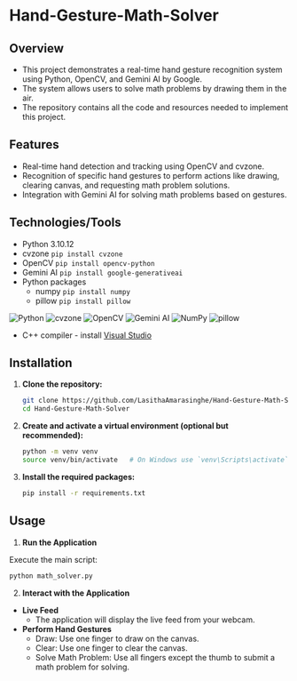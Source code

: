 # Hand-Gesture-Math-Solver

## Overview
- This project demonstrates a real-time hand gesture recognition system using Python, OpenCV, and Gemini AI by Google.
- The system allows users to solve math problems by drawing them in the air.
- The repository contains all the code and resources needed to implement this project.

## Features

- Real-time hand detection and tracking using OpenCV and cvzone.
- Recognition of specific hand gestures to perform actions like drawing, clearing canvas, and requesting math problem solutions.
- Integration with Gemini AI for solving math problems based on gestures.

## Technologies/Tools

* Python 3.10.12
* cvzone `pip install cvzone`
* OpenCV `pip install opencv-python`  
* Gemini AI `pip install google-generativeai`
* Python packages
  * numpy `pip install numpy` 
  * pillow `pip install pillow`
 
![Python](https://img.shields.io/badge/python-3670A0?logo=python&logoColor=FFFF00)
![cvzone](https://img.shields.io/badge/cvzone_-orange)
![OpenCV](https://img.shields.io/badge/opencv-%23white.svg?logo=opencv&logoColor=white)
![Gemini AI](https://img.shields.io/badge/Gemini%20AI_-%238E75B2?logo=googlegemini&logoColor=white)
![NumPy](https://img.shields.io/badge/numpy-%23013243.svg?logo=numpy&logoColor=white)
![pillow](https://img.shields.io/badge/pillow_-blue)

* C++ compiler - install [Visual Studio](https://visualstudio.microsoft.com/downloads/)

## Installation
 
  1. **Clone the repository:**
 
     ```bash
     git clone https://github.com/LasithaAmarasinghe/Hand-Gesture-Math-Solver.git
     cd Hand-Gesture-Math-Solver
     ```
 
  2. **Create and activate a virtual environment (optional but recommended):**

     ```bash
     python -m venv venv
     source venv/bin/activate   # On Windows use `venv\Scripts\activate`
     ```
 
  3. **Install the required packages:**
 
     ```bash
     pip install -r requirements.txt
     ```
## Usage

  1. **Run the Application**

Execute the main script:

```bash
python math_solver.py
```
 2. **Interact with the Application**
   
   * **Live Feed**
       * The application will display the live feed from your webcam.
   * **Perform Hand Gestures**
       * Draw: Use one finger to draw on the canvas.
       * Clear: Use one finger to clear the canvas.
       * Solve Math Problem: Use all fingers except the thumb to submit a math problem for solving.
